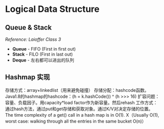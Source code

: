 <extoc></extoc>

# Logical Data Structure

## Queue & Stack
_Reference: Laioffer Class 3_

- __Queue__ - FIFO (First in first out)
- __Stack__ - FILO (First in last out)
- __Deque__ - 左右都可以进出的队列

## Hashmap 实现
存储方式：array+linkedlist（用来避免碰撞）
存储分配：hashcode函数。Java1.8的hashmap的hashcode：(h = k.hashCode()) ^ (h >>> 16)
扩容问题：容量、负载因子。用capacity*load factor作为新容量。然后rehash
工作方式：通过hash方法，通过put和get存储和获取对象。通过K/V对决定存储的位置。
The time complexity of a get() call in a hash map is in O(1). X（Usually O(1), worst case: walking through all the entries in the same bucket O(n)）